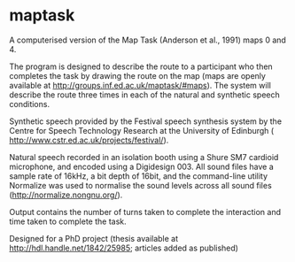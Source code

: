 # maptask

A computerised version of the Map Task (Anderson et al., 1991) maps 0 and 4.

The program is designed to describe the route to a participant who then completes the task by drawing the route on the map (maps are openly available at http://groups.inf.ed.ac.uk/maptask/#maps). The system will describe the route three times in each of the natural and synthetic speech conditions.

Synthetic speech provided by the Festival speech synthesis system by the Centre for Speech Technology Research at the University of Edinburgh ( http://www.cstr.ed.ac.uk/projects/festival/).

Natural speech  recorded in an isolation booth using a Shure SM7 cardioid microphone, and encoded using a Digidesign 003. All sound files have a sample rate of 16kHz, a bit depth of 16bit, and the command-line utility Normalize was used to normalise the sound levels across all sound files (http://normalize.nongnu.org/).

Output contains the number of turns taken to complete the interaction and time taken to complete the task.

Designed for a PhD project (thesis available at http://hdl.handle.net/1842/25985; articles added as published) 
